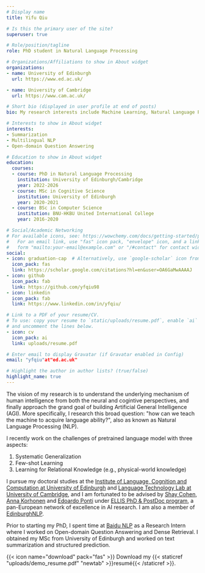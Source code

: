 ```yaml
---
# Display name
title: Yifu Qiu

# Is this the primary user of the site?
superuser: true

# Role/position/tagline
role: PhD student in Natural Language Processing

# Organizations/Affiliations to show in About widget
organizations:
- name: University of Edinburgh
  url: https://www.ed.ac.uk/

- name: University of Cambridge
  url: https://www.cam.ac.uk/

# Short bio (displayed in user profile at end of posts)
bio: My research interests include Machine Learning, Natural Language Processing, Cognitive Science.

# Interests to show in About widget
interests:
- Summarization
- Multilingual NLP
- Open-domain Question Answering

# Education to show in About widget
education:
  courses:
  - course: PhD in Natural Language Processing
    institution: University of Edinburgh/Cambridge
    year: 2022-2026
  - course: MSc in Cognitive Science
    institution: University of Edinburgh
    year: 2020-2021
  - course: BSc in Computer Science
    institution: BNU-HKBU United International College
    year: 2016-2020

# Social/Academic Networking
# For available icons, see: https://wowchemy.com/docs/getting-started/page-builder/#icons
#   For an email link, use "fas" icon pack, "envelope" icon, and a link in the
#   form "mailto:your-email@example.com" or "/#contact" for contact widget.
social:
- icon: graduation-cap  # Alternatively, use `google-scholar` icon from `ai` icon pack
  icon_pack: fas
  link: https://scholar.google.com/citations?hl=en&user=OA6GaMwAAAAJ
- icon: github
  icon_pack: fab
  link: https://github.com/yfqiu98
- icon: linkedin
  icon_pack: fab
  link: https://www.linkedin.com/in/yfqiu/

# Link to a PDF of your resume/CV.
# To use: copy your resume to `static/uploads/resume.pdf`, enable `ai` icons in `params.toml`, 
# and uncomment the lines below.
- icon: cv
  icon_pack: ai
  link: uploads/resume.pdf

# Enter email to display Gravatar (if Gravatar enabled in Config)
email: "yfqiu"at"ed.ac.uk"

# Highlight the author in author lists? (true/false)
highlight_name: true
---
```

The vision of my research is to understand the underlying mechanism of human intelligence from both the neural and cogintive perspectives, and finally approach the grand goal of building Artificial General Intelligence (AGI). More specifically, I research this broad question: "how can we teach the machine to acquire language ability?", also as known as Natural Language Processing (NLP).

I recently work on the challenges of pretrained language model with three aspects:

1. Systematic Generalization
2. Few-shot Learning
3. Learning for Relational Knowledge (e.g., physical-world knowledge)

I pursue my doctoral studies at the [Institute of Language, Cognition and Computation at University of Edinburgh](https://web.inf.ed.ac.uk/ilcc) and [Language Technology Lab at University of Cambridge](https://ltl.mmll.cam.ac.uk/), and I am fortunated to be advised by [Shay Cohen](https://homepages.inf.ed.ac.uk/scohen/), [Anna Korhonen](https://sites.google.com/site/annakorhonen/) and [Edoardo Ponti](https://ducdauge.github.io/) under [ELLIS PhD & PostDoc program](https://ellis.eu/), a pan-European network of excellence in AI research. I am also a member of [EdinburghNLP](https://edinburghnlp.inf.ed.ac.uk/).

Prior to starting my PhD, I spent time at [Baidu NLP](https://nlp.baidu.com/) as a Research Intern where I worked on Open-domain Question Answering and Dense Retrieval. I obtained my MSc from University of Edinburgh and worked on text summarization and structured prediction.

{{< icon name="download" pack="fas" >}} Download my {{< staticref "uploads/demo_resume.pdf" "newtab" >}}resumé{{< /staticref >}}.
